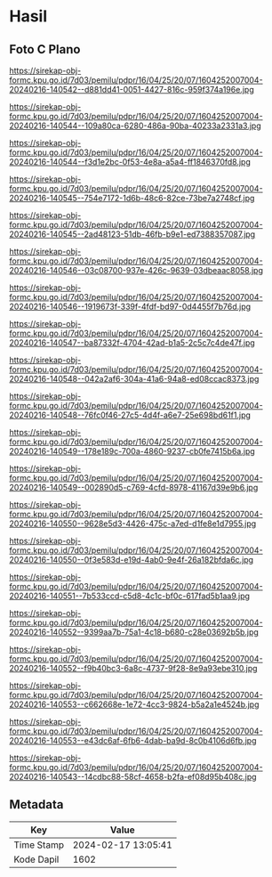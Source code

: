 # Hasil

## Foto C Plano

https://sirekap-obj-formc.kpu.go.id/7d03/pemilu/pdpr/16/04/25/20/07/1604252007004-20240216-140542--d881dd41-0051-4427-816c-959f374a196e.jpg

https://sirekap-obj-formc.kpu.go.id/7d03/pemilu/pdpr/16/04/25/20/07/1604252007004-20240216-140544--109a80ca-6280-486a-90ba-40233a2331a3.jpg

https://sirekap-obj-formc.kpu.go.id/7d03/pemilu/pdpr/16/04/25/20/07/1604252007004-20240216-140544--f3d1e2bc-0f53-4e8a-a5a4-ff1846370fd8.jpg

https://sirekap-obj-formc.kpu.go.id/7d03/pemilu/pdpr/16/04/25/20/07/1604252007004-20240216-140545--754e7172-1d6b-48c6-82ce-73be7a2748cf.jpg

https://sirekap-obj-formc.kpu.go.id/7d03/pemilu/pdpr/16/04/25/20/07/1604252007004-20240216-140545--2ad48123-51db-46fb-b9e1-ed7388357087.jpg

https://sirekap-obj-formc.kpu.go.id/7d03/pemilu/pdpr/16/04/25/20/07/1604252007004-20240216-140546--03c08700-937e-426c-9639-03dbeaac8058.jpg

https://sirekap-obj-formc.kpu.go.id/7d03/pemilu/pdpr/16/04/25/20/07/1604252007004-20240216-140546--1919673f-339f-4fdf-bd97-0d4455f7b76d.jpg

https://sirekap-obj-formc.kpu.go.id/7d03/pemilu/pdpr/16/04/25/20/07/1604252007004-20240216-140547--ba87332f-4704-42ad-b1a5-2c5c7c4de47f.jpg

https://sirekap-obj-formc.kpu.go.id/7d03/pemilu/pdpr/16/04/25/20/07/1604252007004-20240216-140548--042a2af6-304a-41a6-94a8-ed08ccac8373.jpg

https://sirekap-obj-formc.kpu.go.id/7d03/pemilu/pdpr/16/04/25/20/07/1604252007004-20240216-140548--76fc0f46-27c5-4d4f-a6e7-25e698bd61f1.jpg

https://sirekap-obj-formc.kpu.go.id/7d03/pemilu/pdpr/16/04/25/20/07/1604252007004-20240216-140549--178e189c-700a-4860-9237-cb0fe7415b6a.jpg

https://sirekap-obj-formc.kpu.go.id/7d03/pemilu/pdpr/16/04/25/20/07/1604252007004-20240216-140549--002890d5-c769-4cfd-8978-41167d39e9b6.jpg

https://sirekap-obj-formc.kpu.go.id/7d03/pemilu/pdpr/16/04/25/20/07/1604252007004-20240216-140550--9628e5d3-4426-475c-a7ed-d1fe8e1d7955.jpg

https://sirekap-obj-formc.kpu.go.id/7d03/pemilu/pdpr/16/04/25/20/07/1604252007004-20240216-140550--0f3e583d-e19d-4ab0-9e4f-26a182bfda6c.jpg

https://sirekap-obj-formc.kpu.go.id/7d03/pemilu/pdpr/16/04/25/20/07/1604252007004-20240216-140551--7b533ccd-c5d8-4c1c-bf0c-617fad5b1aa9.jpg

https://sirekap-obj-formc.kpu.go.id/7d03/pemilu/pdpr/16/04/25/20/07/1604252007004-20240216-140552--9399aa7b-75a1-4c18-b680-c28e03692b5b.jpg

https://sirekap-obj-formc.kpu.go.id/7d03/pemilu/pdpr/16/04/25/20/07/1604252007004-20240216-140552--f9b40bc3-6a8c-4737-9f28-8e9a93ebe310.jpg

https://sirekap-obj-formc.kpu.go.id/7d03/pemilu/pdpr/16/04/25/20/07/1604252007004-20240216-140553--c662668e-1e72-4cc3-9824-b5a2a1e4524b.jpg

https://sirekap-obj-formc.kpu.go.id/7d03/pemilu/pdpr/16/04/25/20/07/1604252007004-20240216-140553--e43dc6af-6fb6-4dab-ba9d-8c0b4106d6fb.jpg

https://sirekap-obj-formc.kpu.go.id/7d03/pemilu/pdpr/16/04/25/20/07/1604252007004-20240216-140543--14cdbc88-58cf-4658-b2fa-ef08d95b408c.jpg


## Metadata

| Key        | Value               |
| ---------- | ------------------- |
| Time Stamp | 2024-02-17 13:05:41 |
| Kode Dapil | 1602                |



